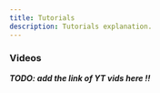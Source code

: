 ```yaml
---
title: Tutorials
description: Tutorials explanation.
---
```


### Videos

**_TODO: add the link of YT vids here !!_**
